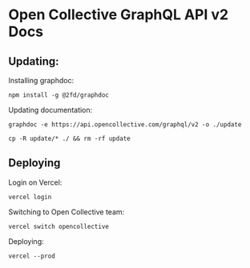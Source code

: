 # Open Collective GraphQL API v2 Docs

## Updating:

Installing graphdoc:

`npm install -g @2fd/graphdoc`

Updating documentation:

`graphdoc -e https://api.opencollective.com/graphql/v2 -o ./update`

`cp -R update/* ./ && rm -rf update`

## Deploying

Login on Vercel:

`vercel login`

Switching to Open Collective team:

`vercel switch opencollective`

Deploying:

`vercel --prod`
